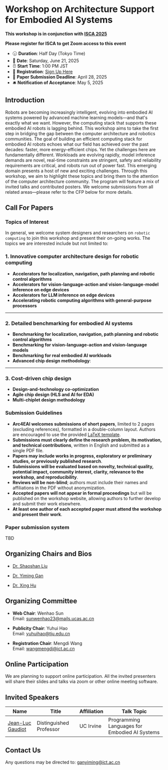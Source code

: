 # Workshop on Architecture Support for Embodied AI Systems



**This workshop is in conjunction with [ISCA 2025](https://iscaconf.org/isca2025/)**

**Please register for ISCA to get Zoom access to this event**


- 🕡 **Duration**: Half Day (Tokyo Time)
- 📅 **Date**: Saturday, June 21, 2025
- ⏰ **Start Time**: 1:00 PM JST
- 🎫 **Registration**: [Sign Up Here](https://www.iscaconf.org/isca2025/attend/register.php)
- 📆 **Paper Submission Deadline**: April 28, 2025
- 🛎️ **Notification of Acceptance**: May 5, 2025


## Introduction
Robots are becoming increasingly intelligent, evolving into embodied AI systems powered by advanced machine learning models—and that's exactly what we want. However, the computing stack that supports these embodied AI robots is lagging behind. This workshop aims to take the first step in bridging the gap between the computer architecture and robotics communities.
The goal of building an efficient computing stack for embodied AI robots echoes what our field has achieved over the past decades: faster, more energy-efficient chips. Yet the challenges here are fundamentally different. Workloads are evolving rapidly, model inference demands are novel, real-time constraints are stringent, safety and reliability requirements are critical, and robots run out of power fast. This emerging domain presents a host of new and exciting challenges. Through this workshop, we aim to highlight these topics and bring them to the attention of the computer architecture community.
The program will feature a mix of invited talks and contributed posters. We welcome submissions from all related areas—please refer to the CFP below for more details.

## Call For Papers

### Topics of Interest

In general, we welcome system designers and researchers on `robotic computing` to join this workshop and present their on-going works. The topics we are interested include but not limited to:

<div class="submission-guidelines">

<h3>1. Innovative computer architecture design for robotic computing</h3>
<ul>
  <li><strong>Accelerators for localization, navigation, path planning and robotic control algorithms</strong></li>
  <li><strong>Accelerators for vision-language-action and vision-language-model inference on edge devices</strong></li>
  <li><strong>Accelerators for LLM inference on edge devices</strong></li>
  <li><strong>Accelerating robotic computing algorithms with general-purpose processors</strong></li>
</ul>

<hr>

<h3>2. Detailed benchmarking for embodied AI systems</h3>
<ul>
  <li><strong>Benchmarking for localization, navigation, path planning and robotic control algorithms</strong></li>
  <li><strong>Benchmarking for vision-language-action and vision-language models</strong></li>
  <li><strong>Benchmarking for real embodied AI workloads</strong></li>
  <li><strong>Advanced chip design methodology</strong>:
  </li>
</ul>

<hr>

<h3>3. Cost-driven chip design</h3>
<ul>
  <li><strong>Design-and-technology co-optimization</strong></li>
  <li><strong>Agile chip design (HLS and AI for EDA)</strong></li>
  <li><strong>Multi-chiplet design methodology</strong></li>
</ul>

</div>


### Submission Guidelines


<div class="submission-guidelines">

<ul>
  <li><strong>Arc4EAI welcomes submissions of short papers</strong>, limited to 2 pages (excluding references), formatted in a double-column layout. Authors are encouraged to use the provided <a href="./file/template.tex">LaTeX template</a>.</li>
  <li><strong>Submissions must clearly define the research problem, its motivation, and technical contributions</strong>, written in English and submitted as a single PDF file.</li>
  <li><strong>Papers may include works in progress, exploratory or preliminary studies, or previously published research</strong>.</li>
  <li><strong>Submissions will be evaluated based on novelty, technical quality, potential impact, community interest, clarity, relevance to the workshop, and reproducibility</strong>.</li>
  <li><strong>Reviews will be non-blind</strong>; authors must include their names and affiliations in the PDF without anonymization.</li>
  <li><strong>Accepted papers will not appear in formal proceedings</strong> but will be published on the workshop website, allowing authors to further develop and submit their work elsewhere.</li>
  <li><strong>At least one author of each accepted paper must attend the workshop and present their work</strong>.</li>
</ul>

</div>

### Paper submission system

TBD



## Organizing Chairs and Bios
* [Dr. Shaoshan Liu](https://airs.cuhk.edu.cn/en/team/1136)

* [Dr. Yiming Gan](https://yiminggan.com/) 

* [Dr. Xing Hu](https://xinghu-cs.github.io/)


## Organizing Committee

- **Web Chair**: Wenhao Sun  
  Email: sunwenhao23@mails.ucas.ac.cn

- **Publicity Chair**: Yuhui Hao  
  Email: yuhuihao@tju.edu.cn

- **Registration Chair**: Mengdi Wang  
  Email: wangmengdi@ict.ac.cn

## Online Participation

We are planning to support online participation. All the invited presenters will share their slides and talks via zoom or other online meeting software.


## Invited Speakers

| Name            | Title                | Affiliation         | Talk Topic                                |
|-----------------|----------------------|---------------------|-------------------------------------------|
| [Jean-Luc Gaudiot](https://engineering.uci.edu/users/jean-luc-gaudiot)| Distinguished Professor | UC Irvine       | Programming Languages for Embodied AI Systems |


## Contact Us

Any questions may be directed to: ganyiming@ict.ac.cn